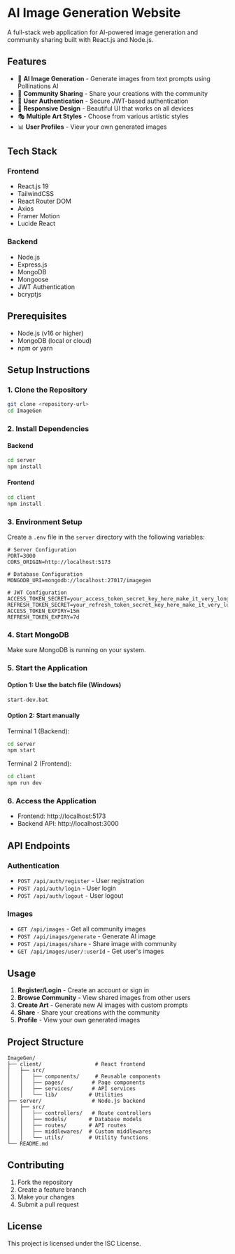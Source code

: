# AI Image Generation Website

A full-stack web application for AI-powered image generation and community sharing built with React.js and Node.js.

## Features

- 🎨 **AI Image Generation** - Generate images from text prompts using Pollinations AI
- 👥 **Community Sharing** - Share your creations with the community
- 🔐 **User Authentication** - Secure JWT-based authentication
- 📱 **Responsive Design** - Beautiful UI that works on all devices
- 🎭 **Multiple Art Styles** - Choose from various artistic styles
- 📊 **User Profiles** - View your own generated images

## Tech Stack

### Frontend
- React.js 19
- TailwindCSS
- React Router DOM
- Axios
- Framer Motion
- Lucide React

### Backend
- Node.js
- Express.js
- MongoDB
- Mongoose
- JWT Authentication
- bcryptjs

## Prerequisites

- Node.js (v16 or higher)
- MongoDB (local or cloud)
- npm or yarn

## Setup Instructions

### 1. Clone the Repository
```bash
git clone <repository-url>
cd ImageGen
```

### 2. Install Dependencies

#### Backend
```bash
cd server
npm install
```

#### Frontend
```bash
cd client
npm install
```

### 3. Environment Setup

Create a `.env` file in the `server` directory with the following variables:

```env
# Server Configuration
PORT=3000
CORS_ORIGIN=http://localhost:5173

# Database Configuration
MONGODB_URI=mongodb://localhost:27017/imagegen

# JWT Configuration
ACCESS_TOKEN_SECRET=your_access_token_secret_key_here_make_it_very_long_and_secure
REFRESH_TOKEN_SECRET=your_refresh_token_secret_key_here_make_it_very_long_and_secure
ACCESS_TOKEN_EXPIRY=15m
REFRESH_TOKEN_EXPIRY=7d
```

### 4. Start MongoDB
Make sure MongoDB is running on your system.

### 5. Start the Application

#### Option 1: Use the batch file (Windows)
```bash
start-dev.bat
```

#### Option 2: Start manually

Terminal 1 (Backend):
```bash
cd server
npm start
```

Terminal 2 (Frontend):
```bash
cd client
npm run dev
```

### 6. Access the Application
- Frontend: http://localhost:5173
- Backend API: http://localhost:3000

## API Endpoints

### Authentication
- `POST /api/auth/register` - User registration
- `POST /api/auth/login` - User login
- `POST /api/auth/logout` - User logout

### Images
- `GET /api/images` - Get all community images
- `POST /api/images/generate` - Generate AI image
- `POST /api/images/share` - Share image with community
- `GET /api/images/user/:userId` - Get user's images

## Usage

1. **Register/Login** - Create an account or sign in
2. **Browse Community** - View shared images from other users
3. **Create Art** - Generate new AI images with custom prompts
4. **Share** - Share your creations with the community
5. **Profile** - View your own generated images

## Project Structure

```
ImageGen/
├── client/                 # React frontend
│   ├── src/
│   │   ├── components/     # Reusable components
│   │   ├── pages/         # Page components
│   │   ├── services/      # API services
│   │   └── lib/          # Utilities
├── server/                # Node.js backend
│   ├── src/
│   │   ├── controllers/   # Route controllers
│   │   ├── models/       # Database models
│   │   ├── routes/       # API routes
│   │   ├── middlewares/  # Custom middlewares
│   │   └── utils/        # Utility functions
└── README.md
```

## Contributing

1. Fork the repository
2. Create a feature branch
3. Make your changes
4. Submit a pull request

## License

This project is licensed under the ISC License.
